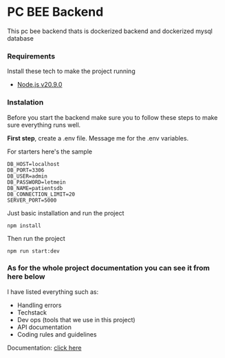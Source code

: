 # PC BEE Backend
This pc bee backend thats is dockerized backend and dockerized mysql database

### Requirements
Install these tech to make the project running
- [Node.js v20.9.0](https://www.npackd.org/p/org.nodejs.NodeJS64/20.9)

### Instalation
Before you start the backend make sure you to follow these steps to make sure everything runs well.

**First step**, create a .env file. Message me for the .env variables.

For starters here's the sample
```
DB_HOST=localhost
DB_PORT=3306
DB_USER=admin
DB_PASSWORD=letmein
DB_NAME=patientsdb
DB_CONNECTION_LIMIT=20
SERVER_PORT=5000
```
Just basic installation and run the project
```
npm install
```

Then run the project
```
npm run start:dev
```


### As for the whole project documentation you can see it from here below


I have listed everything such as:
- Handling errors
- Techstack
- Dev ops (tools that we use in this project)
- API documentation
- Coding rules and guidelines

Documentation: [click here](https://www.notion.so/PC-BEE-Backend-Documentation-89acde68cfa24dcc92192ed762b56dcd?pvs=4)